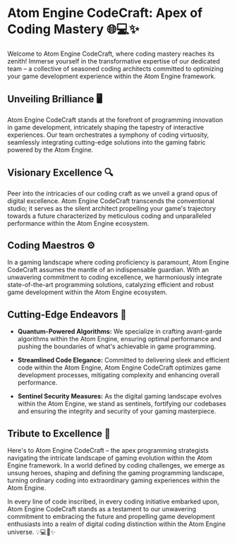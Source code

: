 # Atom Engine CodeCraft: Apex of Coding Mastery 🌐💻✨

Welcome to Atom Engine CodeCraft, where coding mastery reaches its zenith! Immerse yourself in the transformative expertise of our dedicated team – a collective of seasoned coding architects committed to optimizing your game development experience within the Atom Engine framework.

## Unveiling Brilliance 🖥️

Atom Engine CodeCraft stands at the forefront of programming innovation in game development, intricately shaping the tapestry of interactive experiences. Our team orchestrates a symphony of coding virtuosity, seamlessly integrating cutting-edge solutions into the gaming fabric powered by the Atom Engine.

## Visionary Excellence 🔍

Peer into the intricacies of our coding craft as we unveil a grand opus of digital excellence. Atom Engine CodeCraft transcends the conventional studio; it serves as the silent architect propelling your game's trajectory towards a future characterized by meticulous coding and unparalleled performance within the Atom Engine ecosystem.

## Coding Maestros ⚙️

In a gaming landscape where coding proficiency is paramount, Atom Engine CodeCraft assumes the mantle of an indispensable guardian. With an unwavering commitment to coding excellence, we harmoniously integrate state-of-the-art programming solutions, catalyzing efficient and robust game development within the Atom Engine ecosystem.

## Cutting-Edge Endeavors 🚀

- **Quantum-Powered Algorithms:** We specialize in crafting avant-garde algorithms within the Atom Engine, ensuring optimal performance and pushing the boundaries of what's achievable in game programming.
  
- **Streamlined Code Elegance:** Committed to delivering sleek and efficient code within the Atom Engine, Atom Engine CodeCraft optimizes game development processes, mitigating complexity and enhancing overall performance.
  
- **Sentinel Security Measures:** As the digital gaming landscape evolves within the Atom Engine, we stand as sentinels, fortifying our codebases and ensuring the integrity and security of your gaming masterpiece.

## Tribute to Excellence 🎉

Here's to Atom Engine CodeCraft – the apex programming strategists navigating the intricate landscape of gaming evolution within the Atom Engine framework. In a world defined by coding challenges, we emerge as unsung heroes, shaping and defining the gaming programming landscape, turning ordinary coding into extraordinary gaming experiences within the Atom Engine.

In every line of code inscribed, in every coding initiative embarked upon, Atom Engine CodeCraft stands as a testament to our unwavering commitment to embracing the future and propelling game development enthusiasts into a realm of digital coding distinction within the Atom Engine universe. 💡💻🚀✨
